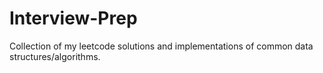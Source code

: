 # Interview-Prep
Collection of my leetcode solutions and implementations of common data structures/algorithms.
